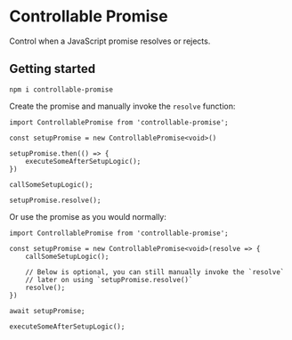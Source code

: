 # Controllable Promise

Control when a JavaScript promise resolves or rejects.

## Getting started

```
npm i controllable-promise
```

Create the promise and manually invoke the `resolve` function:

```TS
import ControllablePromise from 'controllable-promise';

const setupPromise = new ControllablePromise<void>()

setupPromise.then(() => {
    executeSomeAfterSetupLogic();
})

callSomeSetupLogic();

setupPromise.resolve();
```

Or use the promise as you would normally:

```TS
import ControllablePromise from 'controllable-promise';

const setupPromise = new ControllablePromise<void>(resolve => {
    callSomeSetupLogic();

    // Below is optional, you can still manually invoke the `resolve`
    // later on using `setupPromise.resolve()`
    resolve();
})

await setupPromise;

executeSomeAfterSetupLogic();
```
